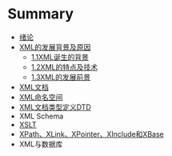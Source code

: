 # Summary

* [绪论](绪论.md)
* [XML的发展背景及原因](README.md)
  * [1.1XML诞生的背景](11xml诞生的背景.md)
  * [1.2XML的特点及技术](12xml的特点及技术.md)
  * [1.3XML的发展前景](1.3xml.md)
* [XML文档](chapter1.md)
* [XML命名空间](xml命名空间.md)
* [XML文档类型定义DTD](xml文档类型定义dtd.md)
* XML Schema
* [XSLT](xslt.md)
* [XPath、XLink、XPointer、XInclude和XBase](xpath、xlink、xpointer、xinclude和xbase.md)
* XML与数据库


